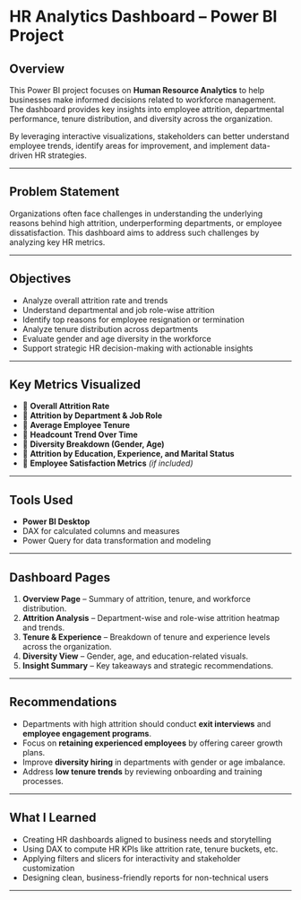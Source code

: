 #  HR Analytics Dashboard – Power BI Project

##  Overview

This Power BI project focuses on **Human Resource Analytics** to help businesses make informed decisions related to workforce management. The dashboard provides key insights into employee attrition, departmental performance, tenure distribution, and diversity across the organization.

By leveraging interactive visualizations, stakeholders can better understand employee trends, identify areas for improvement, and implement data-driven HR strategies.

---

##  Problem Statement

Organizations often face challenges in understanding the underlying reasons behind high attrition, underperforming departments, or employee dissatisfaction. This dashboard aims to address such challenges by analyzing key HR metrics.

---

##  Objectives

- Analyze overall attrition rate and trends
- Understand departmental and job role-wise attrition
- Identify top reasons for employee resignation or termination
- Analyze tenure distribution across departments
- Evaluate gender and age diversity in the workforce
- Support strategic HR decision-making with actionable insights

---

##  Key Metrics Visualized

- 🔹 **Overall Attrition Rate**
- 🔹 **Attrition by Department & Job Role**
- 🔹 **Average Employee Tenure**
- 🔹 **Headcount Trend Over Time**
- 🔹 **Diversity Breakdown (Gender, Age)**
- 🔹 **Attrition by Education, Experience, and Marital Status**
- 🔹 **Employee Satisfaction Metrics** *(if included)*

---

##  Tools Used

- **Power BI Desktop**
- DAX for calculated columns and measures
- Power Query for data transformation and modeling

---

##  Dashboard Pages

1. **Overview Page** – Summary of attrition, tenure, and workforce distribution.
2. **Attrition Analysis** – Department-wise and role-wise attrition heatmap and trends.
3. **Tenure & Experience** – Breakdown of tenure and experience levels across the organization.
4. **Diversity View** – Gender, age, and education-related visuals.
5. **Insight Summary** – Key takeaways and strategic recommendations.

---

##  Recommendations

- Departments with high attrition should conduct **exit interviews** and **employee engagement programs**.
- Focus on **retaining experienced employees** by offering career growth plans.
- Improve **diversity hiring** in departments with gender or age imbalance.
- Address **low tenure trends** by reviewing onboarding and training processes.

---

##  What I Learned

- Creating HR dashboards aligned to business needs and storytelling
- Using DAX to compute HR KPIs like attrition rate, tenure buckets, etc.
- Applying filters and slicers for interactivity and stakeholder customization
- Designing clean, business-friendly reports for non-technical users

---


